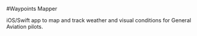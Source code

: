 #Waypoints Mapper

iOS/Swift app to map and track weather and visual conditions for General Aviation pilots.
